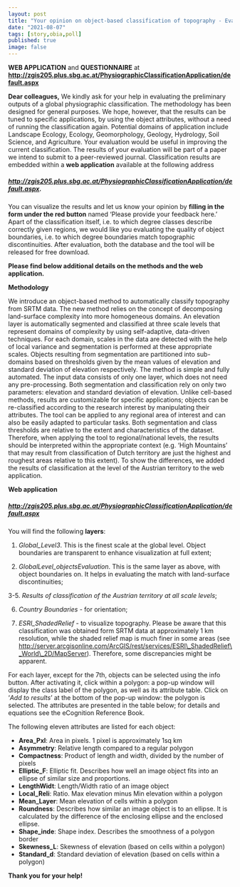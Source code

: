 ```yaml
---
layout: post
title: "Your opinion on object-based classification of topography - Evaluation still possible!"
date: "2021-08-07"
tags: [story,obia,poll]
published: true
image: false
---
```


**WEB APPLICATION** and **QUESTIONNAIRE** at **http://zgis205.plus.sbg.ac.at/PhysiographicClassificationApplication/default.aspx**

**Dear colleagues,** We kindly ask for your help in evaluating the preliminary outputs of a global physiographic classification. The methodology has been designed for general purposes. We hope, however, that the results can be tuned to specific applications, by using the object attributes, without a need of running the classification again. Potential domains of application include Landscape Ecology, Ecology, Geomorphology, Geology, Hydrology, Soil Science, and Agriculture. Your evaluation would be useful in improving the current classification. The results of your evaluation will be part of a paper we intend to submit to a peer-reviewed journal. Classification results are embedded within a **web application** available at the following address

##### **http://zgis205.plus.sbg.ac.at/PhysiographicClassificationApplication/default.aspx**.

You can visualize the results and let us know your opinion by **filling in the form under the red button** named ‘Please provide your feedback here.’ Apart of the classification itself, i.e. to which degree classes describe correctly given regions, we would like you evaluating the quality of object boundaries, i.e. to which degree boundaries match topographic discontinuities. After evaluation, both the database and the tool will be released for free download.

**Please find below additional details on the methods and the web application.**

**Methodology**

We introduce an object-based method to automatically classify topography from SRTM data. The new method relies on the concept of decomposing land-surface complexity into more homogeneous domains. An elevation layer is automatically segmented and classified at three scale levels that represent domains of complexity by using self-adaptive, data-driven techniques. For each domain, scales in the data are detected with the help of local variance and segmentation is performed at these appropriate scales. Objects resulting from segmentation are partitioned into sub-domains based on thresholds given by the mean values of elevation and standard deviation of elevation respectively. The method is simple and fully automated. The input data consists of only one layer, which does not need any pre-processing. Both segmentation and classification rely on only two parameters: elevation and standard deviation of elevation. Unlike cell-based methods, results are customizable for specific applications; objects can be re-classified according to the research interest by manipulating their attributes. The tool can be applied to any regional area of interest and can also be easily adapted to particular tasks. Both segmentation and class thresholds are relative to the extent and characteristics of the dataset. Therefore, when applying the tool to regional/national levels, the results should be interpreted within the appropriate context (e.g. ‘High Mountains’ that may result from classification of Dutch territory are just the highest and roughest areas relative to this extent). To show the differences, we added the results of classification at the level of the Austrian territory to the web application.

**Web application**

##### **http://zgis205.plus.sbg.ac.at/PhysiographicClassificationApplication/default.aspx**

You will find the following **layers**:

1. _Global\_Level3_. This is the finest scale at the global level. Object boundaries are transparent to enhance visualization at full extent;

2. _GlobalLevel\_objectsEvaluation_. This is the same layer as above, with object boundaries on. It helps in evaluating the match with land-surface discontinuities;

3-5. _Results of classification of the Austrian territory at all scale levels_;

6. _Country Boundaries_ - for orientation;

7. _ESRI\_ShadedRelief_ \- to visualize topography. Please be aware that this classification was obtained form SRTM data at approximately 1 km resolution, while the shaded relief map is much finer in some areas (see http://server.arcgisonline.com/ArcGIS/rest/services/ESRI\_ShadedRelief\_World\_2D/MapServer). Therefore, some discrepancies might be apparent.

For each layer, except for the 7th, objects can be selected using the info button. After activating it, click within a polygon: a pop-up window will display the class label of the polygon, as well as its attribute table. Click on ‘_Add to results_’ at the bottom of the pop-up window: the polygon is selected. The attributes are presented in the table below; for details and equations see the eCognition Reference Book.

The following eleven attributes are listed for each object:

- **Area\_Pxl**: Area in pixels. 1 pixel is approximately 1sq km
- **Asymmetry**: Relative length compared to a regular polygon
- **Compactness**: Product of length and width, divided by the number of pixels
- **Elliptic\_F**: Elliptic fit. Describes how well an image object fits into an ellipse of similar size and proportions.
- **LengthWidt**: Length/Width ratio of an image object
- **Local\_Reli**: Ratio. Max elevation minus Min elevation within a polygon
- **Mean\_Layer**: Mean elevation of cells within a polygon
- **Roundness**: Describes how similar an image object is to an ellipse. It is calculated by the difference of the enclosing ellipse and the enclosed ellipse.
- **Shape\_inde**: Shape index. Describes the smoothness of a polygon border
- **Skewness\_L**: Skewness of elevation (based on cells within a polygon)
- **Standard\_d**: Standard deviation of elevation (based on cells within a polygon)

**Thank you for your help!**
